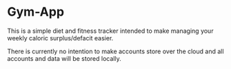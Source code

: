 # Gym-App

This is a simple diet and fitness tracker intended to make managing your weekly caloric surplus/defacit easier.

There is currently no intention to make accounts store over the cloud and all accounts and data will be stored locally.
